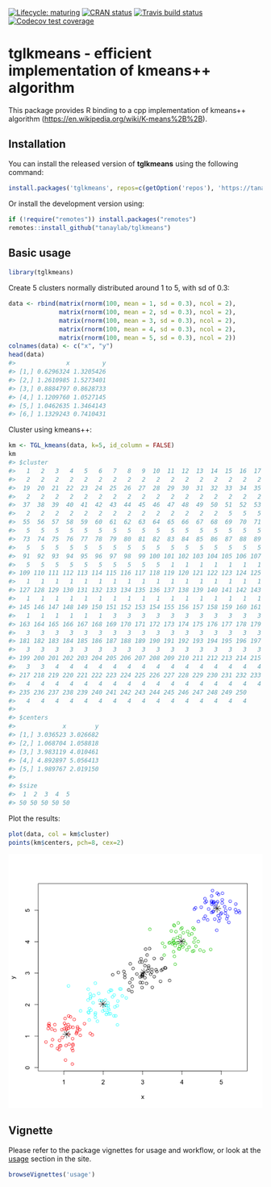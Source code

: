 
<!-- badges: start -->

[![Lifecycle:
maturing](https://img.shields.io/badge/lifecycle-maturing-blue.svg)](https://www.tidyverse.org/lifecycle/#maturing)
[![CRAN
status](https://www.r-pkg.org/badges/version/tglkmeans)](https://CRAN.R-project.org/package=tglkmeans)
[![Travis build
status](https://travis-ci.com/tanaylab/tglkmeans.svg?branch=master)](https://travis-ci.org/tanaylab/tglkmeans)
[![Codecov test
coverage](https://codecov.io/gh/tanaylab/tglkmeans/branch/master/graph/badge.svg)](https://codecov.io/gh/tanaylab/tglkmeans?branch=master)
<!-- badges: end -->

# tglkmeans - efficient implementation of kmeans++ algorithm

This package provides R binding to a cpp implementation of kmeans++
algorithm (<https://en.wikipedia.org/wiki/K-means%2B%2B>).

## Installation

You can install the released version of **tglkmeans** using the
following command:

``` r
install.packages('tglkmeans', repos=c(getOption('repos'), 'https://tanaylab.github.io/repo'))
```

Or install the development version using:

``` r
if (!require("remotes")) install.packages("remotes")
remotes::install_github("tanaylab/tglkmeans")
```

## Basic usage

``` r
library(tglkmeans)
```

Create 5 clusters normally distributed around 1 to 5, with sd of 0.3:

``` r
data <- rbind(matrix(rnorm(100, mean = 1, sd = 0.3), ncol = 2),
              matrix(rnorm(100, mean = 2, sd = 0.3), ncol = 2),
              matrix(rnorm(100, mean = 3, sd = 0.3), ncol = 2),
              matrix(rnorm(100, mean = 4, sd = 0.3), ncol = 2),
              matrix(rnorm(100, mean = 5, sd = 0.3), ncol = 2))
colnames(data) <- c("x", "y")
head(data)
#>              x         y
#> [1,] 0.6296324 1.3205426
#> [2,] 1.2610985 1.5273401
#> [3,] 0.8884797 0.8628733
#> [4,] 1.1209760 1.0527145
#> [5,] 1.0462635 1.3464143
#> [6,] 1.1329243 0.7410431
```

Cluster using kmeans++:

``` r
km <- TGL_kmeans(data, k=5, id_column = FALSE)
km
#> $cluster
#>   1   2   3   4   5   6   7   8   9  10  11  12  13  14  15  16  17  18 
#>   2   2   2   2   2   2   2   2   2   2   2   2   2   2   2   2   2   2 
#>  19  20  21  22  23  24  25  26  27  28  29  30  31  32  33  34  35  36 
#>   2   2   2   2   2   2   2   2   2   2   2   2   2   2   2   2   2   2 
#>  37  38  39  40  41  42  43  44  45  46  47  48  49  50  51  52  53  54 
#>   2   2   2   2   2   2   2   2   2   2   2   2   2   2   5   5   5   5 
#>  55  56  57  58  59  60  61  62  63  64  65  66  67  68  69  70  71  72 
#>   5   5   5   5   5   5   5   5   5   5   5   5   5   5   5   5   5   5 
#>  73  74  75  76  77  78  79  80  81  82  83  84  85  86  87  88  89  90 
#>   5   5   5   5   5   5   5   5   5   5   5   5   5   5   5   5   5   5 
#>  91  92  93  94  95  96  97  98  99 100 101 102 103 104 105 106 107 108 
#>   5   5   5   5   5   5   5   5   5   5   1   1   1   1   1   1   1   1 
#> 109 110 111 112 113 114 115 116 117 118 119 120 121 122 123 124 125 126 
#>   1   1   1   1   1   1   1   1   1   1   1   1   1   1   1   1   1   1 
#> 127 128 129 130 131 132 133 134 135 136 137 138 139 140 141 142 143 144 
#>   1   1   1   1   1   1   1   1   1   1   1   1   1   1   1   1   1   1 
#> 145 146 147 148 149 150 151 152 153 154 155 156 157 158 159 160 161 162 
#>   1   1   1   1   1   1   3   3   3   3   3   3   3   3   3   3   3   3 
#> 163 164 165 166 167 168 169 170 171 172 173 174 175 176 177 178 179 180 
#>   3   3   3   3   3   3   3   3   3   3   3   3   3   3   3   3   3   3 
#> 181 182 183 184 185 186 187 188 189 190 191 192 193 194 195 196 197 198 
#>   3   3   3   3   3   3   3   3   3   3   3   3   3   3   3   3   3   3 
#> 199 200 201 202 203 204 205 206 207 208 209 210 211 212 213 214 215 216 
#>   3   3   4   4   4   4   4   4   4   4   4   4   4   4   4   4   4   4 
#> 217 218 219 220 221 222 223 224 225 226 227 228 229 230 231 232 233 234 
#>   4   4   4   4   4   4   4   4   4   4   4   4   4   4   4   4   4   4 
#> 235 236 237 238 239 240 241 242 243 244 245 246 247 248 249 250 
#>   4   4   4   4   4   4   4   4   4   4   4   4   4   4   4   4 
#> 
#> $centers
#>             x        y
#> [1,] 3.036523 3.026682
#> [2,] 1.068704 1.058818
#> [3,] 3.983119 4.010461
#> [4,] 4.892897 5.056413
#> [5,] 1.989767 2.019150
#> 
#> $size
#>  1  2  3  4  5 
#> 50 50 50 50 50
```

Plot the results:

``` r
plot(data, col = km$cluster)
points(km$centers, pch=8, cex=2)
```

![](README-clustering-1.png)<!-- -->

## Vignette

Please refer to the package vignettes for usage and workflow, or look at
the [usage](https://tanaylab.github.io/tglkmeans/articles/usage.html)
section in the site.

``` r
browseVignettes('usage') 
```
